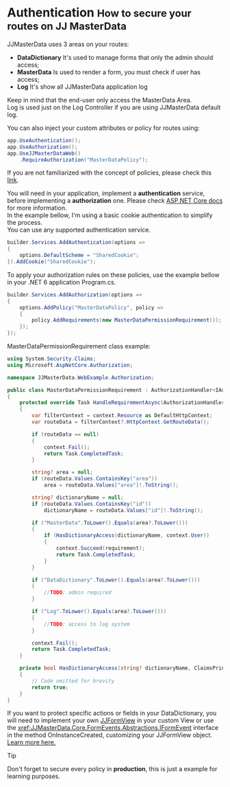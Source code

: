 <h1>
    Authentication
    <small> How to secure your routes on JJ MasterData</small>
</h1>

JJMasterData uses 3 areas on your routes: 

- **DataDictionary** It's used to manage forms that only the admin should access;
- **MasterData** Is used to render a form, you must check if user has access;
- **Log** It's show all JJMasterData application log

Keep in mind that the end-user only access the MasterData Area.<br>
Log is used just on the Log Controller if you are using JJMasterData default log. 


You can also inject your custom attributes or policy for routes using:
```cs
app.UseAuthentication();
app.UseAuthorization();
app.UseJJMasterDataWeb()
    .RequireAuthorization("MasterDataPolicy");
```
If you are not familiarized with the concept of policies, please check this [link](https://learn.microsoft.com/en-us/aspnet/core/security/authorization/policies?view=aspnetcore-6.0).

You will need in your application, implement a **authentication**  service, before implementing a **authorization** one.
Please check [ASP.NET Core docs](https://learn.microsoft.com/en-us/aspnet/core/security/authentication/?view=aspnetcore-6.0) for more information.
<br>
In the example bellow, I'm using a basic cookie authentication to simplify the process.
<br>
You can use any supported authentication service.

```cs
builder.Services.AddAuthentication(options =>
{
    options.DefaultScheme = "SharedCookie";
}).AddCookie("SharedCookie");
```

To apply your authorization rules on these policies, use the example bellow in your .NET 6 application Program.cs.

```cs
builder.Services.AddAuthorization(options =>
{
    options.AddPolicy("MasterDataPolicy", policy =>
    {
        policy.AddRequirements(new MasterDataPermissionRequirement());
    });
});
```

MasterDataPermissionRequirement class example:
```csharp
using System.Security.Claims;
using Microsoft.AspNetCore.Authorization;

namespace JJMasterData.WebExample.Authorization;

public class MasterDataPermissionRequirement : AuthorizationHandler<IAuthorizationRequirement>, IAuthorizationRequirement
{
    protected override Task HandleRequirementAsync(AuthorizationHandlerContext context, IAuthorizationRequirement requirement)
    {
        var filterContext = context.Resource as DefaultHttpContext;
        var routeData = filterContext?.HttpContext.GetRouteData();

        if (routeData == null)
        {
            context.Fail();
            return Task.CompletedTask;
        }

        string? area = null;
        if (routeData.Values.ContainsKey("area"))
            area = routeData.Values["area"]!.ToString();

        string? dictionaryName = null;
        if (routeData.Values.ContainsKey("id"))
            dictionaryName = routeData.Values["id"]!.ToString();

        if ("MasterData".ToLower().Equals(area?.ToLower()))
        {
            if (HasDictionaryAccess(dictionaryName, context.User))
            {
                context.Succeed(requirement);
                return Task.CompletedTask;
            }
        }

        if ("DataDictionary".ToLower().Equals(area?.ToLower()))
        {
            //TODO: admin required
        }

        if ("Log".ToLower().Equals(area?.ToLower()))
        {
            //TODO: access to log system
        }

        context.Fail();
        return Task.CompletedTask;
    }

    private bool HasDictionaryAccess(string? dictionaryName, ClaimsPrincipal user)
    {
        // Code omitted for brevity
        return true;
    }
}
```

If you want to protect specific actions or fields in your DataDictionary, you will need to implement your own [JJFormView](components/form_view.md) in your custom View or use the <xref:JJMasterData.Core.FormEvents.Abstractions.IFormEvent> interface in the method OnInstanceCreated, customizing your JJFormView object. 
<br>
[Learn more here.](custom_rules.md)

> [!TIP] 
> Don't forget to secure every policy in **production**, this is just a example for learning purposes.


